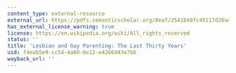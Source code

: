 ```yaml
---
content_type: external-resource
external_url: https://pdfs.semanticscholar.org/8eaf/2541b48fc49117d28ae78bd43c5036db7aef.pdf
has_external_license_warning: true
license: https://en.wikipedia.org/wiki/All_rights_reserved
status: ''
title: 'Lesbian and Gay Parenting: The Last Thirty Years'
uid: f4eab5e9-cc54-4a80-8e12-e4266943e7b6
wayback_url: ''
---
```

